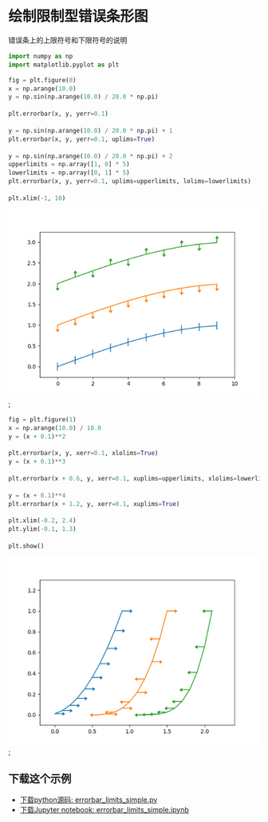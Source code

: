 # 绘制限制型错误条形图

错误条上的上限符号和下限符号的说明

```python
import numpy as np
import matplotlib.pyplot as plt
```

```python
fig = plt.figure(0)
x = np.arange(10.0)
y = np.sin(np.arange(10.0) / 20.0 * np.pi)

plt.errorbar(x, y, yerr=0.1)

y = np.sin(np.arange(10.0) / 20.0 * np.pi) + 1
plt.errorbar(x, y, yerr=0.1, uplims=True)

y = np.sin(np.arange(10.0) / 20.0 * np.pi) + 2
upperlimits = np.array([1, 0] * 5)
lowerlimits = np.array([0, 1] * 5)
plt.errorbar(x, y, yerr=0.1, uplims=upperlimits, lolims=lowerlimits)

plt.xlim(-1, 10)
```

![限制型错误条形图示](/static/images/gallery/sphx_glr_errorbar_limits_simple_000.png);

```python
fig = plt.figure(1)
x = np.arange(10.0) / 10.0
y = (x + 0.1)**2

plt.errorbar(x, y, xerr=0.1, xlolims=True)
y = (x + 0.1)**3

plt.errorbar(x + 0.6, y, xerr=0.1, xuplims=upperlimits, xlolims=lowerlimits)

y = (x + 0.1)**4
plt.errorbar(x + 1.2, y, xerr=0.1, xuplims=True)

plt.xlim(-0.2, 2.4)
plt.ylim(-0.1, 1.3)

plt.show()
```

![限制型错误条形图示2](/static/images/gallery/sphx_glr_errorbar_limits_simple_002.png);

## 下载这个示例

- [下载python源码: errorbar_limits_simple.py](https://matplotlib.org/_downloads/errorbar_limits_simple.py)
- [下载Jupyter notebook: errorbar_limits_simple.ipynb](https://matplotlib.org/_downloads/errorbar_limits_simple.ipynb)